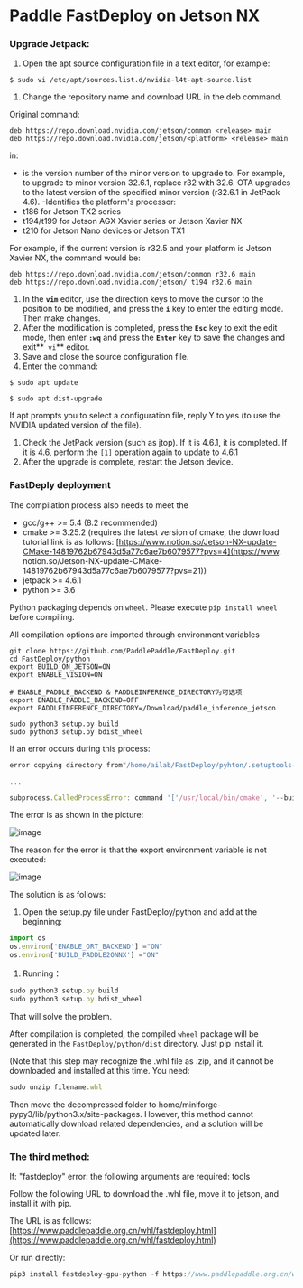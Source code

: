 # Paddle FastDeploy on Jetson NX

### Upgrade Jetpack:

1. Open the apt source configuration file in a text editor, for example:

```
$ sudo vi /etc/apt/sources.list.d/nvidia-l4t-apt-source.list
```

1. Change the repository name and download URL in the deb command.

Original command:

```
deb https://repo.download.nvidia.com/jetson/common <release> main
deb https://repo.download.nvidia.com/jetson/<platform> <release> main
```

in:

- <release> is the version number of the minor version to upgrade to. For example, to upgrade to minor version 32.6.1, replace r32 with 32.6. OTA upgrades to the latest version of the specified minor version (r32.6.1 in JetPack 4.6).
-Identifies the platform's processor:
- t186 for Jetson TX2 series
- t194/t199 for Jetson AGX Xavier series or Jetson Xavier NX
- t210 for Jetson Nano devices or Jetson TX1

For example, if the current version is r32.5 and your platform is Jetson Xavier NX, the command would be:

```
deb https://repo.download.nvidia.com/jetson/common r32.6 main
deb https://repo.download.nvidia.com/jetson/ t194 r32.6 main
```

1. In the **`vim`** editor, use the direction keys to move the cursor to the position to be modified, and press the **`i`** key to enter the editing mode. Then make changes.
2. After the modification is completed, press the **`Esc`** key to exit the edit mode, then enter **`:wq`** and press the **`Enter`** key to save the changes and exit**` vi`** editor.
3. Save and close the source configuration file.
4. Enter the command:

```
$ sudo apt update
```

```
$ sudo apt dist-upgrade
```

If apt prompts you to select a configuration file, reply Y to yes (to use the NVIDIA updated version of the file).

1. Check the JetPack version (such as jtop). If it is 4.6.1, it is completed. If it is 4.6, perform the `[1]` operation again to update to 4.6.1
2. After the upgrade is complete, restart the Jetson device.

### FastDeply deployment

The compilation process also needs to meet the

- gcc/g++ >= 5.4 (8.2 recommended)
- cmake >= 3.25.2 (requires the latest version of cmake, the download tutorial link is as follows: [https://www.notion.so/Jetson-NX-update-CMake-14819762b67943d5a77c6ae7b6079577?pvs=4](https://www. notion.so/Jetson-NX-update-CMake-14819762b67943d5a77c6ae7b6079577?pvs=21))
- jetpack >= 4.6.1
- python >= 3.6

Python packaging depends on `wheel`. Please execute `pip install wheel` before compiling.

All compilation options are imported through environment variables

```
git clone https://github.com/PaddlePaddle/FastDeploy.git
cd FastDeploy/python
export BUILD_ON_JETSON=ON
export ENABLE_VISION=ON

# ENABLE_PADDLE_BACKEND & PADDLEINFERENCE_DIRECTORY为可选项
export ENABLE_PADDLE_BACKEND=OFF
export PADDLEINFERENCE_DIRECTORY=/Download/paddle_inference_jetson

sudo python3 setup.py build
sudo python3 setup.py bdist_wheel
```

If an error occurs during this process:

```jsx
error copying directory from"/home/ailab/FastDeploy/pyhton/.setuptools-cmake-build/third_libs/install" to "/home/ailab/FastDeploy/python/fastdeploy/libs/third_libs".

...

subprocess.CalledProcessError: command '['/usr/local/bin/cmake', '--build', '.', '--', '-j', '2']' returned non-zero exit status 2
```

The error is as shown in the picture:

![image](https://github.com/zaicyxu/NVIDIA-Xavier-NX-leraining-note/assets/106503993/7365433b-6728-43be-a92b-046096863d07)


The reason for the error is that the export environment variable is not executed:

![image](https://github.com/zaicyxu/NVIDIA-Xavier-NX-leraining-note/assets/106503993/dbcd493c-abec-49b4-9031-b68d47177ae0)


The solution is as follows:

1. Open the setup.py file under FastDeploy/python and add at the beginning:

```jsx
import os
os.environ['ENABLE_ORT_BACKEND'] ="ON"
os.environ['BUILD_PADDLE2ONNX'] ="ON"
```

1. Running：

```jsx
sudo python3 setup.py build
sudo python3 setup.py bdist_wheel
```

That will solve the problem.

After compilation is completed, the compiled `wheel` package will be generated in the `FastDeploy/python/dist` directory. Just pip install it.

(Note that this step may recognize the .whl file as .zip, and it cannot be downloaded and installed at this time. You need:

```jsx
sudo unzip filename.whl
```

Then move the decompressed folder to home/miniforge-pypy3/lib/python3.x/site-packages. However, this method cannot automatically download related dependencies, and a solution will be updated later.

### The third method:

If: "fastdeploy" error: the following arguments are required: tools

Follow the following URL to download the .whl file, move it to jetson, and install it with pip.

The URL is as follows: [https://www.paddlepaddle.org.cn/whl/fastdeploy.html](https://www.paddlepaddle.org.cn/whl/fastdeploy.html)

Or run directly:

```jsx
pip3 install fastdeploy-gpu-python -f https://www.paddlepaddle.org.cn/whl/fastdeploy.html
```
